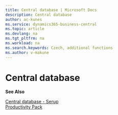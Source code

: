 ```yaml
---
title: Central database | Microsoft Docs
description: Central database
author: ac-kunes
ms.service: dynamics365-business-central
ms.topic: article
ms.devlang: na
ms.tgt_pltfrm: na
ms.workload: na
ms.search.keywords: Czech, additional functions
ms.author: v-makune
---
```

# Central database

**See Also**

[Central database - Serup](ac-centraldatabase-setup.md)  
[Productivity Pack](ac-productivity-pack.md)
